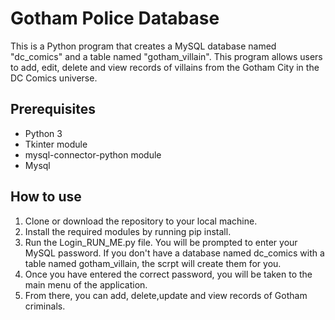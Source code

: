 # Gotham Police Database
This is a Python program that creates a MySQL database named "dc_comics" and a table named "gotham_villain". This program allows users to add, edit, delete and view records of villains from the Gotham City in the DC Comics universe.

## Prerequisites
* Python 3
* Tkinter module
* mysql-connector-python module
* Mysql 

## How to use
1. Clone or download the repository to your local machine.
2. Install the required modules by running pip install.
3. Run the Login_RUN_ME.py file. You will be prompted to enter your MySQL password. If you don't have a database named dc_comics with a table named gotham_villain, the scrpt will create them for you.
4. Once you have entered the correct password, you will be taken to the main menu of the application.
5.  From there, you can add, delete,update and view records of Gotham criminals.
